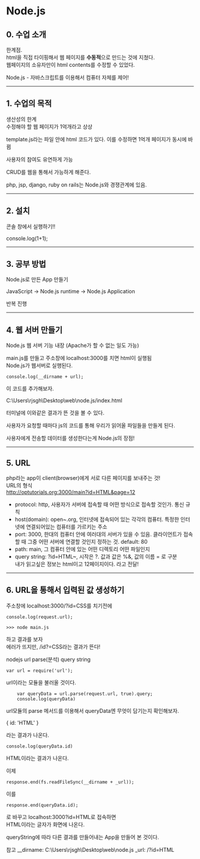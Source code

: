# Node.js

## 0. 수업 소개

한계점.  
html을 직접 타이핑해서 웹 페이지를 **수동적**으로 만드는 것에 지쳤다.  
웹페이지의 소유자만이 html contents를 수정할 수 있었다.  

Node.js - 자바스크립트를 이용해서 컴퓨터 자체를 제어!  

---

## 1. 수업의 목적

생산성의 한계  
수정해야 할 웹 페이지가 1억개라고 상상  

template.js라는 파일 안에 html 코드가 있다. 이를 수정하면 1억개 페이지가 동시에 바뀜  

사용자의 참여도 유연하게 가능  

CRUD를 웹을 통해서 가능하게 해준다.  

php, jsp, django, ruby on rails는 Node.js와 경쟁관계에 있음.  

---

## 2. 설치

콘솔 창에서 실행하기!!

console.log(1+1);

---

## 3. 공부 방법

Node.js로 만든 App 만들기

JavaScript -> Node.js runtime -> Node.js Application

반복 진행

---

## 4. 웹 서버 만들기

Node.js 웹 서버 기능 내장 (Apache가 할 수 없는 일도 가능)  

main.js를 만들고 주소창에 localhost:3000를 치면 html이 실행됨  
Node.js가 웹서버로 실행된다.  

~~~
console.log(__dirname + url);
~~~
이 코드를 추가해보자.  

C:\Users\rjsgh\Desktop\web\node.js/index.html  

터미널에 이와같은 결과가 뜬 것을 볼 수 있다.  

사용자가 요청할 때마다 js의 코드를 통해 우리가 읽어올 파일들을 만들게 된다.  

사용자에게 전송할 데이터를 생성한다는게 Node.js의 장점!  

---

## 5. URL 
php라는 app이 client(browser)에게 서로 다른 페이지를 보내주는 것!  
URL의 형식  
http://optutorials.org:3000/main?id=HTML&page=12

- protocol: http, 사용자가 서버에 접속할 때 어떤 방식으로 접속할 것인가. 통신 규칙
- host(domain): open~.org, 인터넷에 접속되어 있는 각각의 컴퓨터.
 특정한 인터넷에 연결되어있는 컴퓨터를 가르키는 주소  
- port: 3000, 한대의 컴퓨터 안에 여러대의 서버가 있을 수 있음.  클라이언트가 접속할 때 그중 어떤 서버에 연결할 것인지 정하는 것.
default: 80
- path: main, 그 컴퓨터 안에 있는 어떤 디렉토리 어떤 파일인지  
- query string: ?id=HTML~, 시작은 ?. 값과 값은 %&, 값의 이름 = 로 구분  
내가 읽고싶은 정보는 html이고 12페이지이다. 라고 전달!

---

## 6. URL을 통해서 입력된 값 생성하기

주소창에 localhost:3000/?id=CSS를 치기전에 

~~~
console.log(request.url);

>>> node main.js
~~~

하고 결과를 보자  
에러가 뜨지만, /id?=CSS라는 결과가 뜬다!  


nodejs url parse(분석) query string  

~~~
var url = require('url');
~~~
url이라는 모듈을 불러올 것이다.  

~~~
    var queryData = url.parse(request.url, true).query;
    console.log(queryData)
~~~
url모듈의 parse 메서드를 이용해서 queryData엔 무엇이 담기는지 확인해보자.  

{ id: 'HTML' }

라는 결과가 나온다.

~~~
console.log(queryData.id)
~~~
HTML이라는 결과가 나온다.

이제
~~~
response.end(fs.readFileSync(__dirname + _url));
~~~
이를

~~~
response.end(queryData.id);
~~~
로 바꾸고 localhost:3000?id=HTML로 접속하면  
HTML이라는 글자가 화면에 나온다.

queryString에 따라 다른 결과를 만들어내는 App을 만들어 본 것이다.  

참고
__dirname: C:\Users\rjsgh\Desktop\web\node.js
_url: /?id=HTML


